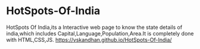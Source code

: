 # HotSpots-Of-India
HotSpots Of India,its a Interactive web page to know the state details of india,which includes Capital,Language,Population,Area.It is completely done with HTML,CSS,JS.
https://vskandhan.github.io/HotSpots-Of-India/
